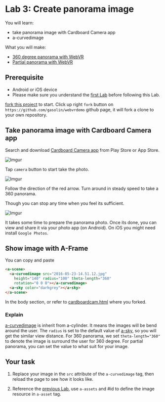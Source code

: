 # Lab 3: Create panorama image

You will learn:
* take panorama image with Cardboard Camera app
* a-curvedimage

What you will make:

* [360 degree panorama with WebVR](http://gasolin.github.io/webvrdemo/cardboardcam)
* [Partial panorama with WebVR](http://gasolin.github.io/webvrdemo/)

## Prerequisite

* Android or iOS device
* Please make sure you understand the [first Lab](LabBase.md) before following this Lab.

[fork this project](https://github.com/gasolin/webvrdemo) to start. Click up right `fork` button on `https://github.com/gasolin/webvrdemo` github page, it will fork a clone to your own repository.

## Take panorama image with Cardboard Camera app

Search and download [Cardboard Camera app](https://play.google.com/store/apps/details?id=com.google.vr.cyclops) from Play Store or App Store.

![Imgur](http://i.imgur.com/8zSj5qYl.png)

Tap `camera` button to start take the photo.

![Imgur](http://i.imgur.com/qHO5T6Fl.png)

Follow the direction of the red arrow. Turn around in steady speed to take a 360 panorama.

Though you can stop any time when you feel its sufficient.

![Imgur](http://i.imgur.com/QbU8YGZl.png)

It takes some time to prepare the panorama photo. Once its done, you can view and share it via your photo app (on Android). On iOS you might need install `Google Photos`.

## Show image with A-Frame

You can copy and paste

```html
<a-scene>
  <a-curvedimage src="2016-05-23-14.51.12.jpg"
    height="140" radius="100" theta-length="360"
    rotation="0 0 0"></a-curvedimage>
  <a-sky color="darkgrey"></a-sky>
</a-scene>
```

In the body section, or refer to [cardboardcam.html](https://github.com/gasolin/webvrdemo/blob/gh-pages/cardboardcam.html) where you forked.

### Explain

[a-curvedimage](https://aframe.io/docs/primitives/a-curvedimage.html) is inherit from a-cylinder. It means the images will be bend around the user.
The `radius` is set to the default value of [a-sky](https://aframe.io/docs/primitives/a-sky.html#Attributes), so you will get the similar view distance. For 360 panorama, we set `theta-length="360"` to denote the image is surround the user for 360 degree. For partial panorama, you can set the value to what suit for your image.

## Your task

1. Replace your image in the `src` attribute of the `a-curvedimage` tag, then reload the page to see how it looks like.

2. Reference the [previous Lab](Lab360Image.md), use `a-assets` and #id to define the image resource in `a-asset` tag.

